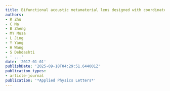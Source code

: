 ```yaml
---
title: Bifunctional acoustic metamaterial lens designed with coordinate transformation
authors:
- R Zhu
- C Ma
- B Zheng
- MY Musa
- L Jing
- Y Yang
- H Wang
- S Dehdashti
- ' ...'
date: '2017-01-01'
publishDate: '2025-09-18T04:29:51.644001Z'
publication_types:
- article-journal
publication: '*Applied Physics Letters*'
---
```


